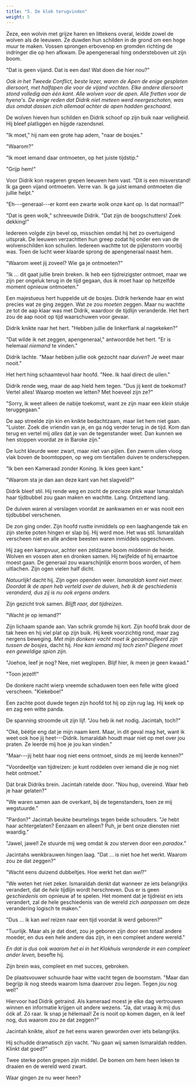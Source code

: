 ```yaml
---
title: "5. De klok terugvinden"
weight: 5
---
```


Zeze, een wolvin met grijze haren en littekens overal, leidde zowel de wolven als de leeuwen. Ze duwden hun schilden in de grond om een hoge muur te maken. Vossen sprongen erbovenop en gromden richting de indringer die op hen afkwam. De apengeneraal hing ondersteboven uit zijn boom.

"Dat is geen vijand. Dat is een das! Wat doen die hier nou?" 

_Ook in het Tweede Conflict, beste lezer, waren de Apen de enige gespleten diersoort, met halfapen die voor de vijand vochten. Elke andere diersoort stond volledig aan één kant. Alle wolven voor de apen. Alle fretten voor de hyena's. De enige reden dat Didrik niet meteen werd neergeschoten, was dus omdat dassen zich allemaal achter de apen hadden geschaard._

De wolven hieven hun schilden en Didrik schoof op zijn buik naar veiligheid. Hij bleef platliggen en hijgde razendsnel.

"Ik moet," hij nam een grote hap adem, "naar de bosjes."

"Waarom?"

"Ik moet iemand daar ontmoeten, op het juiste tijdstip."

"Grijp hem!"

Voor Didrik kon reageren grepen leeuwen hem vast. "Dit is een misverstand! Ik ga geen vijand ontmoeten. Verre van. Ik ga juist iemand ontmoeten die jullie helpt."

"Eh---generaal---er komt een zwarte wolk onze kant op. Is dat normaal?"

"Dat is geen wolk," schreeuwde Didrik. "Dat zijn de boogschutters! Zoek dekking!"

Iedereen volgde zijn bevel op, misschien omdat hij het zo overtuigend uitsprak. De leeuwen verzachtten hun greep zodat hij onder een van de wolvenschilden kon schuilen. Iedereen wachtte tot de pijlenstorm voorbij was. Toen de lucht weer klaarde sprong de apengeneraal naast hem.

"Waarom weet jij zoveel? Wie ga je ontmoeten?"

"Ik ... dit gaat jullie brein breken. Ik heb een tijdreizigster ontmoet, maar we zijn per ongeluk terug in de tijd gegaan, dus ik moet haar op hetzelfde moment opnieuw ontmoeten."

Een majestueus hert huppelde uit de bosjes. Didrik herkende haar en wist precies wat ze ging zeggen. Wat ze zou _moeten_ zeggen. Maar nu wachtte ze tot de aap klaar was met Didrik, waardoor de tijdlijn veranderde. Het hert zou de aap nooit op tijd waarschuwen voor gevaar.

Didrik knikte naar het hert. "Hebben jullie de linkerflank al nagekeken?"

"Dat wilde ik net zeggen, apengeneraal," antwoordde het hert. "Er is helemaal *niemand* te vinden."

Didrik lachte. "Maar hebben jullie ook gezocht naar *duiven*? Je weet maar nooit."

Het hert hing schaamtevol haar hoofd. "Nee. Ik haal direct de uilen."

Didrik rende weg, maar de aap hield hem tegen. "Dus jij kent de toekomst? Vertel alles! Waarop moeten we letten? Met hoeveel zijn ze?"

"Sorry, ik weet alleen de nabije toekomst, want ze zijn maar een _klein_ stukje teruggegaan."

De aap streelde zijn kin en knikte bedachtzaam, maar liet hem niet gaan. "Luister. Zoek die vriendin van je, en ga nóg verder terug in de tijd. Kom dan terug en vertel mij *alles* dat je van de tegenstander weet. Dan kunnen we hen stoppen voordat ze in Baroke zijn."

De lucht kleurde weer zwart, maar niet van pijlen. Een zwerm uilen vloog vlak boven de boomtoppen, op weg om tientallen duiven te onderscheppen.

"Ik ben een Kameraad zonder Koning. Ik kies geen kant." 

"Waarom sta je dan aan deze kant van het slagveld?"

Didrik bleef stil. Hij rende weg en zocht de precieze plek waar Ismaraldah haar tijdbubbel zou gaan maken en wachtte. Lang. Ontzettend lang. 

De duiven waren al verslagen voordat ze aankwamen en er was nooit een tijdbubbel verschenen.

De zon ging onder. Zijn hoofd rustte inmiddels op een laaghangende tak en zijn sterke poten hingen er slap bij. Hij werd moe. Het was stil. Ismaraldah verscheen niet en alle andere beesten waren inmiddels opgeschoven.

Hij zag een kampvuur, achter een zeldzame boom middenin de heide. Wolven en vossen aten en dronken samen. Hij twijfelde of hij ernaartoe moest gaan. De generaal zou waarschijnlijk enorm boos worden, of hem uitlachen. Zijn ogen vielen half dicht.

*Natuurlijk!* dacht hij. Zijn ogen openden weer. *Ismaraldah komt niet meer. Doordat ik de apen heb verteld over de duiven, heb ik de geschiedenis veranderd, dus zij is nu ook ergens anders.* 

Zijn gezicht trok samen. *Blijft raar, dat tijdreizen*.

"Wacht je op iemand?"

Zijn lichaam spande aan. Van schrik gromde hij kort. Zijn hoofd brak door de tak heen en hij viel plat op zijn buik. Hij keek voorzichtig rond, maar zag nergens beweging. *Met mijn donkere vacht moet ik gecamoufleerd zijn tussen de bosjes*, dacht hij. *Hoe kan iemand mij toch zien? Diegene moet een geweldige spion zijn.*

"Joehoe, leef je nog? Nee, niet weglopen. Blijf hier, ik meen je geen kwaad."

"Toon jezelf!"

De donkere nacht wierp vreemde schaduwen toen een felle witte gloed verscheen. "Kiekeboe!"

Een zachte poot duwde tegen zijn hoofd tot hij op zijn rug lag. Hij keek op en zag een witte panda.

De spanning stroomde uit zijn lijf. "Jou heb ik net nodig. Jacintah, toch?"

"Oké, béétje eng dat je mijn naam kent. Maar, in dit geval mag het, want ik weet ook hoe jij heet---Didrik. Ismaraldah houdt maar niet op met over jou praten. Ze leerde mij hoe je jou kan vinden."

"Maar---jij hebt haar nog niet eens ontmoet, sinds ze mij leerde kennen?"

"Voordeeltje van tijdreizen: je kunt roddelen over iemand die je nog niet hebt ontmoet."

Dát brak Didriks brein. Jacintah ratelde door. "Nou hup, overeind. Waar heb je haar gelaten?"

"We waren samen aan de overkant, bij de tegenstanders, toen ze mij wegstuurde."

"Pardon?" Jacintah beukte beurtelings tegen beide schouders. "Je hebt haar achtergelaten? Eenzaam en alleen? Puh, je bent onze diensten niet waardig."

"Jawel, jawel! Ze stuurde mij weg omdat ik zou sterven door een _paradox_."

Jacintahs wenkbrauwen hingen laag. "Dat ... is niet hoe het werkt. Waarom zou ze dat zeggen?"

"Wacht eens duizend dubbeltjes. Hoe werkt het dan _wel_?"

"We weten het niet zeker. Ismaraldah denkt dat wanneer ze iets belangrijks verandert, dat de _hele_ tijdlijn wordt herschreven. Dus er is geen _geschiedenis_ om opnieuw af te spelen. Het moment dat je tijdreist en iets verandert, zal de hele geschiedenis van de wereld zich _aanpassen_ om deze verandering logisch te maken."

"Dus ... ik kan _wel_ reizen naar een tijd voordat ik werd geboren?"

"Tuurlijk. Maar als je dat doet, zou je geboren zijn door een totaal andere moeder, en dus een hele andere das zijn, in een compleet andere wereld."

_En dat is dus ook waarom het ei in het Klokhuis veranderde in een compleet ander leven,_ besefte hij.

Zijn brein was, compleet en met succes, gebroken.

De plaatsvouwer schuurde haar witte vacht tegen de boomstam. "Maar dan begrijp ik nog steeds waarom Isma daarover zou liegen. Tegen _jou_ nog wel!"

Hiervoor had Didrik getraind. Als kameraad moest je elke dag vertrouwen winnen en informatie krijgen uit andere wezens. "Ja, dat vraag ik mij dus óók af. Zó raar. Ik snap je hélemaal! Ze is nooit op komen dagen, en ik leef nog, dus waarom zou ze dat zeggen?"

Jacintah knikte, alsof ze het eens waren geworden over iets belangrijks.

Hij schudde dramatisch zijn vacht. "Nu gaan wij samen Ismaraldah redden. Klinkt dat goed?"

Twee sterke poten grepen zijn middel. De bomen om hem heen leken te draaien en de wereld werd zwart. 

Waar gingen ze nu weer heen?
